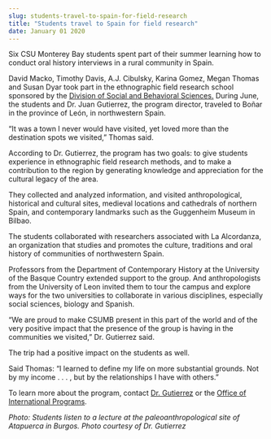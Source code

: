```yaml
---
slug: students-travel-to-spain-for-field-research
title: "Students travel to Spain for field research"
date: January 01 2020
---
```


 
<p>
  Six CSU Monterey Bay students spent part of their summer learning how to
  conduct oral history interviews in a rural community in Spain.
</p>
<p>
  David Macko, Timothy Davis, A.J. Cibulsky, Karina Gomez, Megan Thomas and
  Susan Dyar took part in the ethnographic field research school sponsored by
  the
  <a href="https://sbgs.csumb.edu/social-behavioral-sciences-major"
    >Division of Social and Behavioral Sciences.</a
  >
  During June, the students and Dr. Juan Gutierrez, the program director,
  traveled to Boñar in the province of León, in northwestern Spain.
</p>
<p>
  “It was a town I never would have visited, yet loved more than the destination
  spots we visited,” Thomas said.
</p>
<p>
  According to Dr. Gutierrez, the program has two goals: to give students
  experience in ethnographic field research methods, and to make a contribution
  to the region by generating knowledge and appreciation for the cultural legacy
  of the area.
</p>
<p>
  They collected and analyzed information, and visited anthropological,
  historical and cultural sites, medieval locations and cathedrals of northern
  Spain, and contemporary landmarks such as the Guggenheim Museum in Bilbao.
</p>
<p>
  The students collaborated with researchers associated with La Alcordanza, an
  organization that studies and promotes the culture, traditions and oral
  history of communities of northwestern Spain.
</p>
<p>
  Professors from the Department of Contemporary History at the University of
  the Basque Country extended support to the group. And anthropologists from the
  University of Leon invited them to tour the campus and explore ways for the
  two universities to collaborate in various disciplines, especially social
  sciences, biology and Spanish.
</p>
<p>
  “We are proud to make CSUMB present in this part of the world and of the very
  positive impact that the presence of the group is having in the communities we
  visited,” Dr. Gutierrez said.
</p>
<p>The trip had a positive impact on the students as well.</p>
<p>
  Said Thomas: “I learned to define my life on more substantial grounds. Not by
  my income . . . , but by the relationships I have with others.”
</p>
<p>
  To learn more about the program, contact
  <a href="https://sbgs.csumb.edu/faculty/dr-juan-josé-gutiérrez"
    >Dr. Gutierrez</a
  >
  or the
  <a href="https://international.csumb.edu/index.htm"
    >Office of International Programs</a
  >.
</p>
<p>
  <em
    >Photo: Students listen to a lecture at the paleoanthropological site of
    Atapuerca in Burgos. Photo courtesy of Dr. Gutierrez</em
  >
</p>
 

